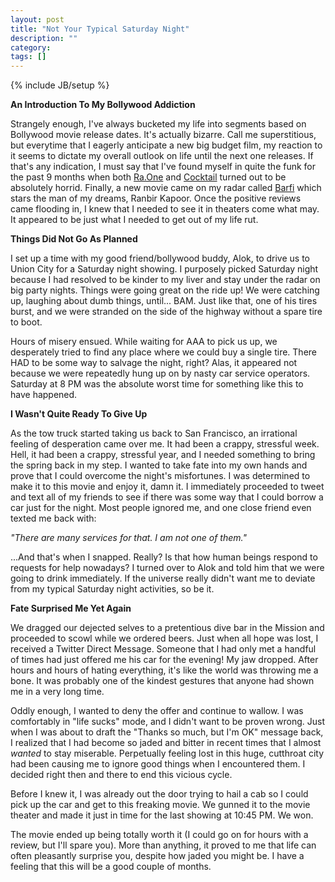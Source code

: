 ```yaml
---
layout: post
title: "Not Your Typical Saturday Night"
description: ""
category: 
tags: []
---
```

{% include JB/setup %}

<b>An Introduction To My Bollywood Addiction</b>

<p>Strangely enough, I've always bucketed my life into segments based on Bollywood movie release dates. It's actually bizarre. Call me superstitious, but everytime that I eagerly anticipate a new big budget film, my reaction to it seems to dictate my overall outlook on life until the next one releases. If that's any indication, I must say that I've found myself in quite the funk for the past 9 months when both <a href="http://en.wikipedia.org/wiki/Ra.One">Ra.One</a> and <a href="http://en.wikipedia.org/wiki/Cocktail_(2012_film)">Cocktail</a> turned out to be absolutely horrid. Finally, a new movie came on my radar called <a href="http://www.youtube.com/watch?v=yZxrao3zou4">Barfi</a> which stars the man of my dreams, Ranbir Kapoor. Once the positive reviews came flooding in, I knew that I needed to see it in theaters come what may. It appeared to be just what I needed to get out of my life rut.</p>

<b>Things Did Not Go As Planned </b>  
<p>I set up a time with my good friend/bollywood buddy, Alok, to drive us to Union City for a Saturday night showing. I purposely picked Saturday night because I had resolved to be kinder to my liver and stay under the radar on big party nights. Things were going great on the ride up! We were catching up, laughing about dumb things, until... BAM. Just like that, one of his tires burst, and we were stranded on the side of the highway without a spare tire to boot. </p>

<p>Hours of misery ensued. While waiting for AAA to pick us up, we desperately tried to find any place where we could buy a single tire. There HAD to be some way to salvage the night, right? Alas, it appeared not because we were repeatedly hung up on by nasty car service operators. Saturday at 8 PM was the absolute worst time for something like this to have happened.</p> 

<b>I Wasn't Quite Ready To Give Up</b>

<p>As the tow truck started taking us back to San Francisco, an irrational feeling of desperation came over me. It had been a crappy, stressful week. Hell, it had been a crappy, stressful year, and I needed something to bring the spring back in my step. I wanted to take fate into my own hands and prove that I could overcome the night's misfortunes. I was determined to make it to this movie and enjoy it, damn it. I immediately proceeded to tweet and text all of my friends to see if there was some way that I could borrow a car just for the night. Most people ignored me, and one close friend even texted me back with: </p>

<em>"There are many services for that. I am not one of them."</em>

<p>...And that's when I snapped. Really? Is that how human beings respond to requests for help nowadays? I turned over to Alok and told him that we were going to drink immediately. If the universe really didn't want me to deviate from my typical Saturday night activities, so be it. </p>

<b>Fate Surprised Me Yet Again</b>
<p>We dragged our dejected selves to a pretentious dive bar in the Mission and proceeded to scowl while we ordered beers. Just when all hope was lost, I received a Twitter Direct Message. Someone that I had only met a handful of times had just offered me his car for the evening! My jaw dropped. After hours and hours of hating everything, it's like the world was throwing me a bone. It was probably one of the kindest gestures that anyone had shown me in a very long time. </p>

<p>Oddly enough, I wanted to deny the offer and continue to wallow. I was comfortably in "life sucks" mode, and I didn't want to be proven wrong. Just when I was about to draft the "Thanks so much, but I'm OK" message back, I realized that I had become so jaded and bitter in recent times that I almost <em>wanted</em> to stay miserable. Perpetually feeling lost in this huge, cutthroat city had been causing me to ignore good things when I encountered them. I decided right then and there to end this vicious cycle.</p>

<p>Before I knew it, I was already out the door trying to hail a cab so I could pick up the car and get to this freaking movie. We gunned it to the movie theater and made it just in time for the last showing at 10:45 PM. We won. </p>

<p>The movie ended up being totally worth it (I could go on for hours with a review, but I'll spare you). More than anything, it proved to me that life can often pleasantly surprise you, despite how jaded you might be. I have a feeling that this will be a good couple of months. </p>
